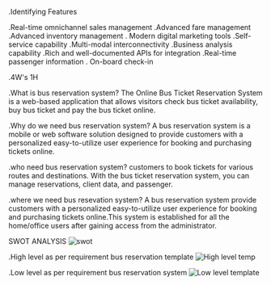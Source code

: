.Identifying Features

 .Real-time omnichannel sales management
 .Advanced fare management
 .Advanced inventory management
 . Modern digital marketing tools
 .Self-service capability
 .Multi-modal interconnectivity
 .Business analysis capability
 .Rich and well-documented APIs for integration
 .Real-time passenger information
 . On-board check-in
 
 .4W's 1H
 
 .What is bus reservation system?
 The Online Bus Ticket Reservation System is a web-based application that allows visitors check bus ticket availability,
 buy bus ticket and pay the bus ticket online.
 
 .Why do we need bus reservation system?
 A bus reservation system is a mobile or web software solution designed to provide customers with a personalized easy-to-utilize user 
 experience for booking and purchasing tickets online. 
 
.who need bus reservation system?
 customers to book tickets for various routes and destinations. With the bus ticket reservation system, you can manage reservations, client data, and passenger.
 
 .where we need bus resevation system?
 A bus reservation system provide customers with a personalized easy-to-utilize user experience
 for booking and purchasing tickets online.This system is established for all the home/office users after gaining access from the administrator.
 
 SWOT ANALYSIS
 ![swot](https://user-images.githubusercontent.com/102668684/161249642-8522ab36-5e92-489d-90d6-fc8f29785da9.jpeg)
 
.High level as per requirement bus reservation template
 ![High level temp](https://user-images.githubusercontent.com/102668684/161294281-e4b0fc65-ff26-4446-af45-35ec8c261b99.png)
 
 .Low level as per requirement bus reservation system
  ![Low level template](https://user-images.githubusercontent.com/102668684/161294477-3544c754-2f26-49e3-a92e-068e620602d7.jpg)
